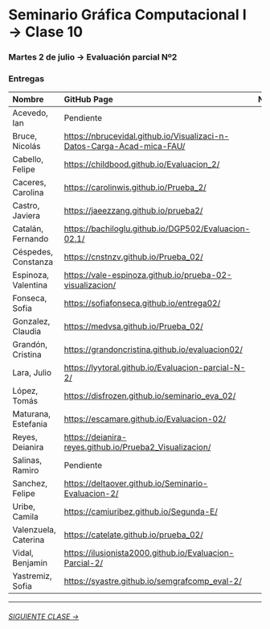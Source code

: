 # Seminario Gráfica Computacional I → Clase 10

### Martes 2 de julio →  Evaluación parcial Nº2


### Entregas

| Nombre | GitHub Page  | Nota |
|:-------|:-------------------|:----:|
| Acevedo, Ian  | Pendiente | P |
| Bruce, Nicolás  | https://nbrucevidal.github.io/Visualizaci-n-Datos-Carga-Acad-mica-FAU/ | P |
| Cabello, Felipe  | https://childbood.github.io/Evaluacion_2/ | P |
| Caceres, Carolina  | https://carolinwis.github.io/Prueba_2/ | P |
| Castro, Javiera | https://jaeezzang.github.io/prueba2/ | P |
| Catalán, Fernando | https://bachiloglu.github.io/DGP502/Evaluacion-02.1/ | P |
| Céspedes, Constanza | https://cnstnzv.github.io/Prueba_02/ | P |
| Espinoza, Valentina | https://vale-espinoza.github.io/prueba-02-visualizacion/ | P |
| Fonseca, Sofia | https://sofiafonseca.github.io/entrega02/ | P |
| Gonzalez, Claudia  | https://medvsa.github.io/Prueba_02/ | P |
| Grandón, Cristina | https://grandoncristina.github.io/evaluacion02/ | P |
| Lara, Julio | https://lyytoral.github.io/Evaluacion-parcial-N-2/ | P |
| López, Tomás | https://disfrozen.github.io/seminario_eva_02/ | P |
| Maturana, Estefania | https://escamare.github.io/Evaluacion-02/ | P |
| Reyes, Deianira | https://deianira-reyes.github.io/Prueba2_Visualizacion/ | P |
| Salinas, Ramiro | Pendiente | P |
| Sanchez, Felipe | https://deltaover.github.io/Seminario-Evaluacion-2/ | P |
| Uribe, Camila | https://camiuribez.github.io/Segunda-E/ | P |
| Valenzuela, Caterina | https://catelate.github.io/prueba_02/ | P |
| Vidal, Benjamin | https://ilusionista2000.github.io/Evaluacion-Parcial-2/ | P |
| Yastremiz, Sofia | https://syastre.github.io/semgrafcomp_eval-2/ | P |


- - - - - - - 

###### [SIGUIENTE CLASE →](https://github.com/profesorfaco/DGP502-2019/tree/gh-pages/clase-11)